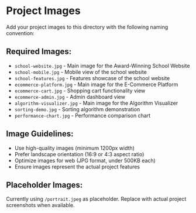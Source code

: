 # Project Images

Add your project images to this directory with the following naming convention:

## Required Images:
- `school-website.jpg` - Main image for the Award-Winning School Website
- `school-mobile.jpg` - Mobile view of the school website
- `school-features.jpg` - Features showcase of the school website
- `ecommerce-platform.jpg` - Main image for the E-Commerce Platform
- `ecommerce-cart.jpg` - Shopping cart functionality view
- `ecommerce-admin.jpg` - Admin dashboard view
- `algorithm-visualizer.jpg` - Main image for the Algorithm Visualizer
- `sorting-demo.jpg` - Sorting algorithm demonstration
- `performance-chart.jpg` - Performance comparison chart

## Image Guidelines:
- Use high-quality images (minimum 1200px width)
- Prefer landscape orientation (16:9 or 4:3 aspect ratio)
- Optimize images for web (JPG format, under 500KB each)
- Ensure images represent the actual project features

## Placeholder Images:
Currently using `/portrait.jpeg` as placeholder. Replace with actual project screenshots when available.